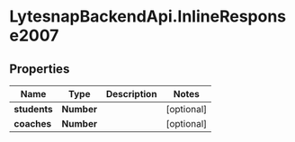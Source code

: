 # LytesnapBackendApi.InlineResponse2007

## Properties

Name | Type | Description | Notes
------------ | ------------- | ------------- | -------------
**students** | **Number** |  | [optional] 
**coaches** | **Number** |  | [optional] 


